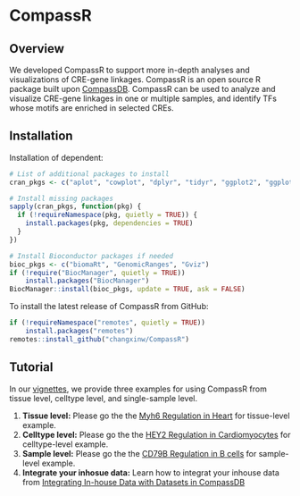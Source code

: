 # CompassR

## Overview
We developed CompassR to support more in-depth analyses and visualizations of CRE-gene linkages. CompassR is an open source R package built upon [CompassDB](http://compass-db.com/). CompassR can be used to analyze and visualize CRE-gene linkages in one or multiple samples, and identify TFs whose motifs are enriched in selected CREs.

## Installation

Installation of dependent:

``` r
# List of additional packages to install
cran_pkgs <- c("aplot", "cowplot", "dplyr", "tidyr", "ggplot2", "ggplotify", "patchwork", "RColorBrewer", "jsonlite", "httr")

# Install missing packages
sapply(cran_pkgs, function(pkg) {
  if (!requireNamespace(pkg, quietly = TRUE)) {
    install.packages(pkg, dependencies = TRUE)
  }
})

# Install Bioconductor packages if needed
bioc_pkgs <- c("biomaRt", "GenomicRanges", "Gviz")
if (!require("BiocManager", quietly = TRUE))
    install.packages("BiocManager")
BiocManager::install(bioc_pkgs, update = TRUE, ask = FALSE)
```

To install the latest release of CompassR from GitHub:

``` r
if (!requireNamespace("remotes", quietly = TRUE))
    install.packages("remotes")
remotes::install_github("changxinw/CompassR")
```

## Tutorial
In our [vignettes](https://changxinw.github.io/CompassR/), we provide three examples for using CompassR from tissue level, celltype level, and single-sample level.

1. **Tissue level:**
Please go the the [Myh6 Regulation in Heart](https://changxinw.github.io/CompassR/articles/tissue_example.html) for tissue-level example.
2. **Celltype level:**
Please go the the [HEY2 Regulation in Cardiomyocytes](https://changxinw.github.io/CompassR/articles/celltype_example.html) for celltype-level example.
3. **Sample level:**
Please go the the [CD79B Regulation in B cells](https://changxinw.github.io/CompassR/articles/sample_example.html) for sample-level example.
4. **Integrate your inhosue data:**
Learn how to integrat your inhouse data from [Integrating In-house Data with Datasets in CompassDB](https://changxinw.github.io/CompassR/articles/integrat_inhouse_data.html)
